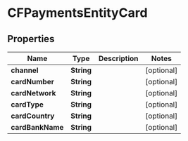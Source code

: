 

# CFPaymentsEntityCard


## Properties

| Name | Type | Description | Notes |
|------------ | ------------- | ------------- | -------------|
|**channel** | **String** |  |  [optional] |
|**cardNumber** | **String** |  |  [optional] |
|**cardNetwork** | **String** |  |  [optional] |
|**cardType** | **String** |  |  [optional] |
|**cardCountry** | **String** |  |  [optional] |
|**cardBankName** | **String** |  |  [optional] |



